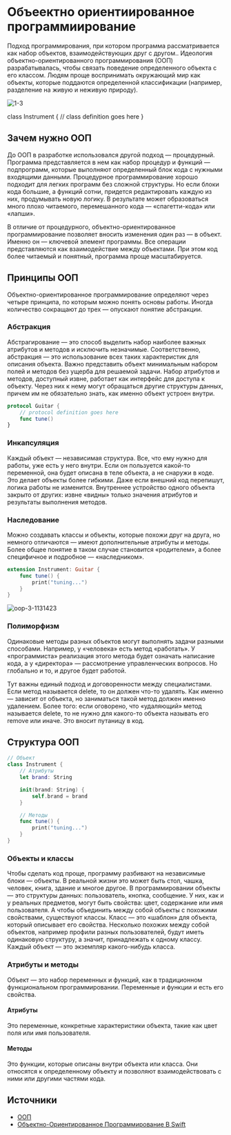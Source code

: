 # Объеектно ориентиированное программиирование
Подход программирования, при котором программа рассматривается как набор объектов, взаимодействующих друг с другом..
Идеология объектно-ориентированного программирования (ООП) разрабатывалась, чтобы связать поведение определенного объекта с его классом. Людям проще воспринимать окружающий мир как объекты, которые поддаются определенной классификации (например, разделение на живую и неживую природу).

![1-3](https://github.com/DenDmitriev/iOS-Interview/assets/65191747/29db7c50-2afe-463a-9a94-4ddd0f3d6cf1)

class Instrument {
    // class definition goes here
}

## Зачем нужно ООП
До ООП в разработке использовался другой подход — процедурный. Программа представляется в нем как набор процедур и функций — подпрограмм, которые выполняют определенный блок кода с нужными входящими данными. Процедурное программирование хорошо подходит для легких программ без сложной структуры. Но если блоки кода большие, а функций сотни, придется редактировать каждую из них, продумывать новую логику. В результате может образоваться много плохо читаемого, перемешанного кода — «спагетти-кода» или «лапши».

В отличие от процедурного, объектно-ориентированное программирование позволяет вносить изменения один раз — в объект. Именно он — ключевой элемент программы. Все операции представляются как взаимодействие между объектами. При этом код более читаемый и понятный, программа проще масштабируется.

## Принципы ООП
Объектно-ориентированное программирование определяют через четыре принципа, по которым можно понять основы работы. Иногда количество сокращают до трех — опускают понятие абстракции.

### Абстракция
Абстрагирование — это способ выделить набор наиболее важных атрибутов и методов и исключить незначимые. Соответственно, абстракция — это использование всех таких характеристик для описания объекта. Важно представить объект минимальным набором полей и методов без ущерба для решаемой задачи.
Набор атрибутов и методов, доступный извне, работает как интерфейс для доступа к объекту. Через них к нему могут обращаться другие структуры данных, причем им не обязательно знать, как именно объект устроен внутри.

```swift
protocol Guitar {
    // protocol definition goes here
    func tune()
}
```

### Инкапсуляция
Каждый объект — независимая структура. Все, что ему нужно для работы, уже есть у него внутри. Если он пользуется какой-то переменной, она будет описана в теле объекта, а не снаружи в коде. Это делает объекты более гибкими. Даже если внешний код перепишут, логика работы не изменится.
Внутреннее устройство одного объекта закрыто от других: извне «видны» только значения атрибутов и результаты выполнения методов.

### Наследование
Можно создавать классы и объекты, которые похожи друг на друга, но немного отличаются — имеют дополнительные атрибуты и методы. Более общее понятие в таком случае становится «родителем», а более специфичное и подробное — «наследником».

```swift
extension Instrument: Guitar {
    func tune() {   
        print("tuning...")
    }
}
```

![oop-3-1131423](https://github.com/DenDmitriev/iOS-Interview/assets/65191747/96f58fec-af0c-4ca0-934d-e5fcf33c6d38)

### Полиморфизм
Одинаковые методы разных объектов могут выполнять задачи разными способами. Например, у «человека» есть метод «работать». У «программиста» реализация этого метода будет означать написание кода, а у «директора» — рассмотрение управленческих вопросов. Но глобально и то, и другое будет работой.

Тут важны единый подход и договоренности между специалистами. Если метод называется delete, то он должен что-то удалять. Как именно — зависит от объекта, но заниматься такой метод должен именно удалением. Более того: если оговорено, что «удаляющий» метод называется delete, то не нужно для какого-то объекта называть его remove или иначе. Это вносит путаницу в код.

## Структура ООП

```swift
// Объект
class Instrument {   
    // Атрибуты
    let brand: String

    init(brand: String) {   
        self.brand = brand   
    }

    // Методы
    func tune() {   
        print("tuning...")
    }
}
```

### Объекты и классы
Чтобы сделать код проще, программу разбивают на независимые блоки — объекты. В реальной жизни это может быть стол, чашка, человек, книга, здание и многое другое. В программировании объекты — это структуры данных: пользователь, кнопка, сообщение. У них, как и у реальных предметов, могут быть свойства: цвет, содержание или имя пользователя. А чтобы объединить между собой объекты с похожими свойствами, существуют классы.
Класс — это «шаблон» для объекта, который описывает его свойства. Несколько похожих между собой объектов, например профили разных пользователей, будут иметь одинаковую структуру, а значит, принадлежать к одному классу. Каждый объект — это экземпляр какого-нибудь класса.

### Атрибуты и методы
Объект — это набор переменных и функций, как в традиционном функциональном программировании. Переменные и функции и есть его свойства.
#### Атрибуты
Это переменные, конкретные характеристики объекта, такие как цвет поля или имя пользователя.
#### Методы
Это функции, которые описаны внутри объекта или класса. Они относятся к определенному объекту и позволяют взаимодействовать с ними или другими частями кода.

## Источники
- [ООП](https://blog.skillfactory.ru/glossary/oop-obektno-orientirovannoe-programmirovanie/)
- [Объектно-Ориентированное Программирование В Swift](https://swiftbook.ru/post/tutorials/tutorial-obektno-orientirovannoe-programmirovanie-v-swift/)
